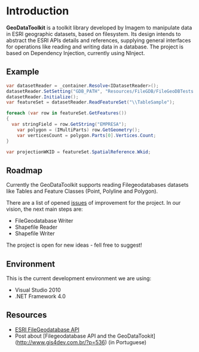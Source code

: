 Introduction
===========

**GeoDataToolkit** is a toolkit library developed by Imagem to manipulate data in ESRI geographic datasets, based on filesystem.
Its design intends to abstract the ESRI APIs details and references, supplying general interfaces for operations like reading and writing data in a database.
The project is based on Dependency Injection, currently using NInject.

Example
-----------

```c#
var datasetReader = _container.Resolve<IDatasetReader>();
datasetReader.SetSetting("GDB_PATH", "Resources/FileGDB/FileGeoDBTests.gdb");
datasetReader.Initialize();
var featureSet = datasetReader.ReadFeatureSet("\\TableSample");

foreach (var row in featureSet.GetFeatures())
{
  var stringField = row.GetString("EMPRESA");
	var polygon = (IMultiParts) row.GetGeometry();
	var verticesCount = polygon.Parts[0].Vertices.Count;
}

var projectionWKID = featureSet.SpatialReference.Wkid;
```


Roadmap
-----------
Currently the GeoDataToolkit supports reading Filegeodatabases datasets like Tables and Feature Classes (Point, Polyline and Polygon).

There are a list of opened [issues](/imagem/GeoDataToolkit/issues) of improvement for the project. In our vision, the next main steps are:

* FileGeodatabase Writer
* Shapefile Reader
* Shapefile Writer

The project is open for new ideas - fell free to suggest!

Environment
-----------
This is the current development environment we are using:

*  Visual Studio 2010
* .NET Framework 4.0

Resources
---------
*	[ESRI FileGeodatabase API](http://resources.arcgis.com/content/geodatabases/10.0/file-gdb-api)
* Post about [Filegeodatabase API and the GeoDataTookit] (http://www.gis4dev.com.br/?p=536) (in Portuguese)